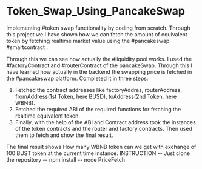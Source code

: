 # Token_Swap_Using_PancakeSwap
Implementing #token swap functionality by coding from scratch. Through this project  we I have shown how we can fetch the amount of equivalent token by fetching realtime market value using the #pancakeswap #smartcontract .

Through this we can see how actually the #liquidity pool works. I used the #factoryContract and #routerContract of the pancakeSwap. Through this I have learned how actually in the backend the swapping price is fetched in the #pancakeswap platform.
Completed it in three steps:
1. Fetched the contract addresses like factoryAddres, routerAddress, fromAddress(1st Token, here BUSD), toAddress(2nd Token, here WBNB).
2. Fetched the required ABI of the required functions for fetching the realtime equivalent token.
3. Finally, with the help of the ABI and Contract address took the instances of the  token contracts and the router and factory contracts. Then used them to fetch and show the final result.

The final result shows How many WBNB token can we get with exchange of 100 BUST token at the current time instance.
INSTRUCTION
-- Just clone the repository
-- npm install
-- node PriceFetch
